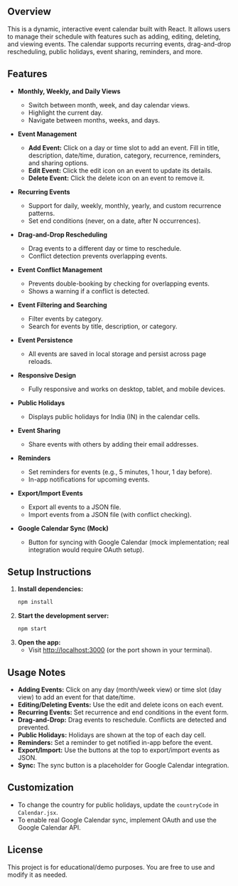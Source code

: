 ## Overview

This is a dynamic, interactive event calendar built with React. It allows users to manage their schedule with features such as adding, editing, deleting, and viewing events. The calendar supports recurring events, drag-and-drop rescheduling, public holidays, event sharing, reminders, and more.

## Features

- **Monthly, Weekly, and Daily Views**
  - Switch between month, week, and day calendar views.
  - Highlight the current day.
  - Navigate between months, weeks, and days.

- **Event Management**
  - **Add Event:** Click on a day or time slot to add an event. Fill in title, description, date/time, duration, category, recurrence, reminders, and sharing options.
  - **Edit Event:** Click the edit icon on an event to update its details.
  - **Delete Event:** Click the delete icon on an event to remove it.

- **Recurring Events**
  - Support for daily, weekly, monthly, yearly, and custom recurrence patterns.
  - Set end conditions (never, on a date, after N occurrences).

- **Drag-and-Drop Rescheduling**
  - Drag events to a different day or time to reschedule.
  - Conflict detection prevents overlapping events.

- **Event Conflict Management**
  - Prevents double-booking by checking for overlapping events.
  - Shows a warning if a conflict is detected.

- **Event Filtering and Searching**
  - Filter events by category.
  - Search for events by title, description, or category.

- **Event Persistence**
  - All events are saved in local storage and persist across page reloads.

- **Responsive Design**
  - Fully responsive and works on desktop, tablet, and mobile devices.

- **Public Holidays**
  - Displays public holidays for India (IN) in the calendar cells.

- **Event Sharing**
  - Share events with others by adding their email addresses.

- **Reminders**
  - Set reminders for events (e.g., 5 minutes, 1 hour, 1 day before).
  - In-app notifications for upcoming events.

- **Export/Import Events**
  - Export all events to a JSON file.
  - Import events from a JSON file (with conflict checking).

- **Google Calendar Sync (Mock)**
  - Button for syncing with Google Calendar (mock implementation; real integration would require OAuth setup).

## Setup Instructions

1. **Install dependencies:**
   ```bash
   npm install
   ```
2. **Start the development server:**
   ```bash
   npm start
   ```
3. **Open the app:**
   - Visit [http://localhost:3000](http://localhost:3000) (or the port shown in your terminal).

## Usage Notes

- **Adding Events:** Click on any day (month/week view) or time slot (day view) to add an event for that date/time.
- **Editing/Deleting Events:** Use the edit and delete icons on each event.
- **Recurring Events:** Set recurrence and end conditions in the event form.
- **Drag-and-Drop:** Drag events to reschedule. Conflicts are detected and prevented.
- **Public Holidays:** Holidays are shown at the top of each day cell.
- **Reminders:** Set a reminder to get notified in-app before the event.
- **Export/Import:** Use the buttons at the top to export/import events as JSON.
- **Sync:** The sync button is a placeholder for Google Calendar integration.

## Customization
- To change the country for public holidays, update the `countryCode` in `Calendar.jsx`.
- To enable real Google Calendar sync, implement OAuth and use the Google Calendar API.

## License

This project is for educational/demo purposes. You are free to use and modify it as needed.

